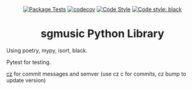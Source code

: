 <div align="center">
  
  [![Package Tests](https://github.com/SG60/sgmusic/actions/workflows/tests.yml/badge.svg)](https://github.com/SG60/sgmusic/actions/workflows/tests.yml)
  [![codecov](https://codecov.io/gh/SG60/sgmusic/branch/master/graph/badge.svg?token=BXYBVS5HF9)](https://codecov.io/gh/SG60/sgmusic)
  [![Code Style](https://github.com/SG60/sgmusic/actions/workflows/code-style.yml/badge.svg)](https://github.com/SG60/sgmusic/actions/workflows/code-style.yml)
  [![Code style: black](https://img.shields.io/badge/code%20style-black-000000.svg)](https://github.com/psf/black)

  # sgmusic Python Library

</div>



Using poetry, mypy, isort, black.

Pytest for testing.

[cz](https://github.com/commitizen-tools/commitizen) for commit messages and semver (use cz c for commits, cz bump to update version)
